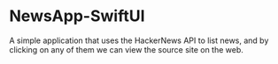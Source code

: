 # NewsApp-SwiftUI

A simple application that uses the HackerNews API to list news, and by clicking on any of them we can view the source site on the web.
